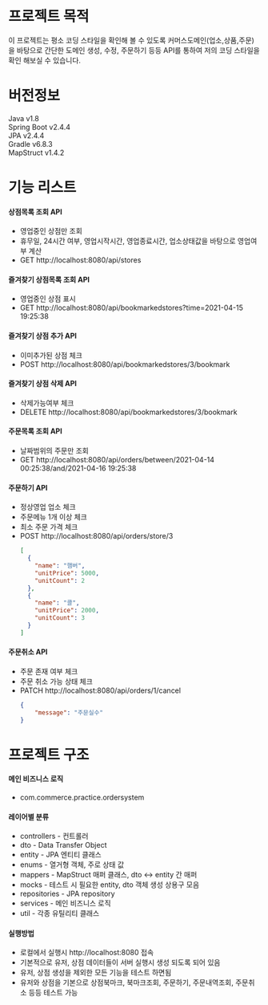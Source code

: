 # 프로젝트 목적
이 프로젝트는 평소 코딩 스타일을 확인해 볼 수 있도록 커머스도메인(업소,상품,주문)을 바탕으로 
간단한 도메인 생성, 수정, 주문하기 등등 API를 통하여 저의 코딩 스타일을 확인 해보실 수 있습니다. 

# 버전정보
Java v1.8  
Spring Boot v2.4.4  
JPA v2.4.4  
Gradle v6.8.3  
MapStruct v1.4.2  

# 기능 리스트
#### 상점목록 조회 API
- 영업중인 상점만 조회
- 휴무일, 24시간 여부, 영업시작시간, 영업종료시간, 업소상태값을 바탕으로 영업여부 계산 
- GET http://localhost:8080/api/stores
#### 즐겨찾기 상점목록 조회 API
- 영업중인 상점 표시 
- GET http://localhost:8080/api/bookmarkedstores?time=2021-04-15 19:25:38
#### 즐겨찾기 상점 추가 API
- 이미추가된 상점 체크
- POST http://localhost:8080/api/bookmarkedstores/3/bookmark
#### 즐겨찾기 상점 삭제 API
- 삭제가능여부 체크 
- DELETE http://localhost:8080/api/bookmarkedstores/3/bookmark
#### 주문목록 조회 API
- 날짜범위의 주문만 조회 
- GET http://localhost:8080/api/orders/between/2021-04-14 00:25:38/and/2021-04-16 19:25:38
#### 주문하기 API
- 정상영업 업소 체크
- 주문메뉴 1개 이상 체크
- 최소 주문 가격 체크
- POST http://localhost:8080/api/orders/store/3
    ```json
    [
      {
        "name": "햄버",
        "unitPrice": 5000,
        "unitCount": 2
      },
      {
        "name": "콜",
        "unitPrice": 2000,
        "unitCount": 3
      }
    ]
    ```
#### 주문취소 API
- 주문 존재 여부 체크
- 주문 취소 가능 상태 체크
- PATCH http://localhost:8080/api/orders/1/cancel
    ```json
    {
        "message": "주문실수"
    }
    ```

# 프로젝트 구조
#### 메인 비즈니스 로직 
- com.commerce.practice.ordersystem

#### 레이어별 분류
- controllers - 컨트롤러 
- dto - Data Transfer Object
- entity - JPA 엔티티 클래스
- enums - 열거형 객체, 주로 상태 값
- mappers - MapStruct 매퍼 클래스, dto <-> entity 간 매퍼
- mocks - 테스트 시 필요한 entity, dto 객체 생성 상용구 모음 
- repositories - JPA repository
- services - 메인 비즈니스 로직 
- util - 각종 유틸리티 클래스 

#### 실행방법
- 로컬에서 실행시  http://localhost:8080 접속
- 기본적으로 유저, 상점 데이터들이 서버 실행시 생성 되도록 되어 있음
- 유저, 상점 생성을 제외한 모든 기능을 테스트 하면됨
- 유저와 상점을 기본으로 상점북마크, 북마크조회, 주문하기, 주문내역조회, 주문취소 등등 테스트 가능 

